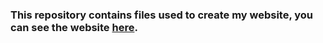 ### This repository contains files used to create my website, you can see the website [here](https://eyalgolan.github.io/).

